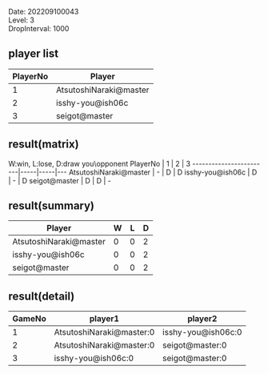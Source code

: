 Date: 202209100043  
Level: 3  
DropInterval: 1000  
## player list
PlayerNo  |  Player
----------|------------------------
1         |  AtsutoshiNaraki@master
2         |  isshy-you@ish06c
3         |  seigot@master
## result(matrix)
W:win, L:lose, D:draw
you\opponent PlayerNo   |  1  |  2  |  3
------------------------|-----|-----|---
AtsutoshiNaraki@master  |  -  |  D  |  D
isshy-you@ish06c        |  D  |  -  |  D
seigot@master           |  D  |  D  |  -
## result(summary)
Player                  |  W  |  L  |  D
------------------------|-----|-----|---
AtsutoshiNaraki@master  |  0  |  0  |  2
isshy-you@ish06c        |  0  |  0  |  2
seigot@master           |  0  |  0  |  2
## result(detail)
GameNo  |  player1                   |  player2
--------|----------------------------|--------------------
1       |  AtsutoshiNaraki@master:0  |  isshy-you@ish06c:0
2       |  AtsutoshiNaraki@master:0  |  seigot@master:0
3       |  isshy-you@ish06c:0        |  seigot@master:0
